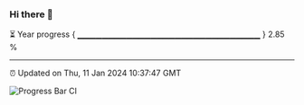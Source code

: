 ### Hi there 👋

⏳ Year progress { ▁▁▁▁▁▁▁▁▁▁▁▁▁▁▁▁▁▁▁▁▁▁▁▁▁▁▁▁▁▁ } 2.85 %

---

⏰ Updated on Thu, 11 Jan 2024 10:37:47 GMT

![Progress Bar CI](https://github.com/IshwaranRudhara/GIT-ACTION/workflows/Progress%20Bar%20CI/badge.svg)
